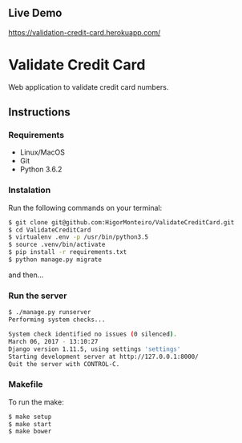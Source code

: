 ## Live Demo

https://validation-credit-card.herokuapp.com/

# Validate Credit Card #

Web application to validate credit card numbers.


## Instructions

### Requirements

- Linux/MacOS
- Git
- Python 3.6.2

### Instalation

Run the following commands on your terminal:

```bash
$ git clone git@github.com:HigorMonteiro/ValidateCreditCard.git
$ cd ValidateCreditCard
$ virtualenv .env -p /usr/bin/python3.5
$ source .venv/bin/activate
$ pip install -r requirements.txt
$ python manage.py migrate
```

and then...

### Run the server

```bash
$ ./manage.py runserver
Performing system checks...

System check identified no issues (0 silenced).
March 06, 2017 - 13:10:27
Django version 1.11.5, using settings 'settings'
Starting development server at http://127.0.0.1:8000/
Quit the server with CONTROL-C.
```

### Makefile

To run the make:

```bash
$ make setup
$ make start
$ make bower

```
